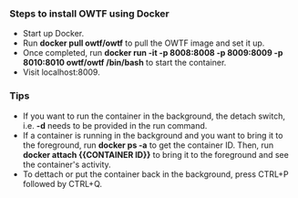### Steps to install OWTF using Docker

+ Start up Docker.
+ Run **docker pull owtf/owtf** to pull the OWTF image and set it up.
+ Once completed, run **docker run -it -p 8008:8008 -p 8009:8009 -p 8010:8010 owtf/owtf /bin/bash** to start the container.
+ Visit localhost:8009.

### Tips

+ If you want to run the container in the background, the detach switch, i.e. **-d** needs to be provided in the run command.
+ If a container is running in the background and you want to bring it to the foreground, run **docker ps -a** to get the container ID. Then, run **docker attach {{CONTAINER ID}}** to bring it to the foreground and see the container's activity.
+ To dettach or put the container back in the background, press CTRL+P followed by CTRL+Q.
